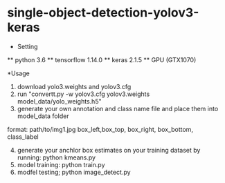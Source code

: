 # single-object-detection-yolov3-keras

* Setting

 ** python 3.6
 ** tensorflow 1.14.0
 ** keras 2.1.5
 ** GPU (GTX1070)
 
*Usage
 1. download yolo3.weights and yolov3.cfg 
 2. run "convertt.py  -w yolov3.cfg yolov3.weights model_data/yolo_weights.h5"
 3. generate your own annotation and class name file and place them into model_data folder
 
 format: path/to/img1.jpg box_left,box_top, box_right, box_bottom, class_label
 
 4. generate your anchlor box estimates on your training dataset by running: python kmeans.py
 5. model training:  python train.py
 6. modfel testing;  python image_detect.py
 
 
   
 
